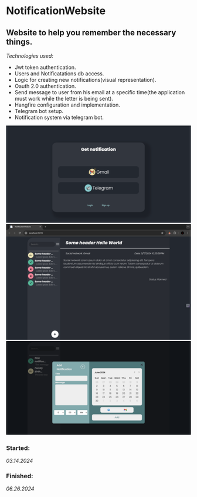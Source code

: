 # NotificationWebsite
## Website to help you remember the necessary things.

_Technologies used:_
* Jwt token authentication.
* Users and Notificatations db access.
* Logic for creating new notifications(visual representation).
* Oauth 2.0 authentication.
* Send message to user from his email at a specific time(the application must work while the letter is being sent).
* Hangfire configuration and implementation.
* Telegram bot setup.
* Notification system via telegram bot.

![WebsitePreview](https://github.com/sweeppy/NotificationWebSite/blob/main/README_images/homePage.png)
![WebsitePreview](https://github.com/sweeppy/NotificationWebSite/blob/main/README_images/main.png)
![WebsitePreview](https://github.com/sweeppy/NotificationWebSite/blob/main/README_images/addNotification.png)

### Started:
_03.14.2024_
### Finished:
_06.26.2024_
